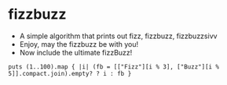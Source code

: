 fizzbuzz
========

* A simple algorithm that prints out fizz, fizzbuzz, fizzbuzzsivv
* Enjoy, may the fizzbuzz be with you!
* Now include the ultimate fizzBuzz! 

```puts (1..100).map { |i| (fb = [["Fizz"][i % 3], ["Buzz"][i % 5]].compact.join).empty? ? i : fb }```
